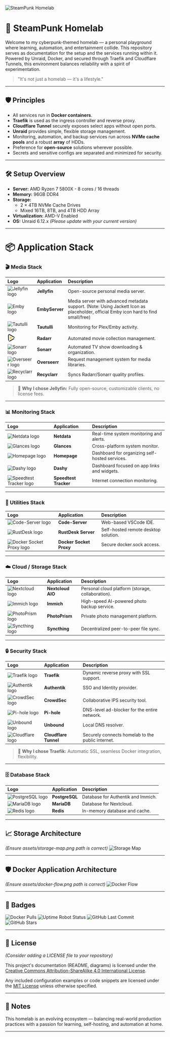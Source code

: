 ![SteamPunk Homelab](assets/cover.png)

# 🚀 SteamPunk Homelab

Welcome to my cyberpunk-themed homelab — a personal playground where learning, automation, and entertainment collide. This repository serves as documentation for the setup and the services running within it. Powered by Unraid, Docker, and secured through Traefik and Cloudflare Tunnels, this environment balances reliability with a spirit of experimentation.

> "It's not just a homelab — it's a lifestyle."

---

## 🛡️ Principles

-   All services run in **Docker containers**.
-   **Traefik** is used as the ingress controller and reverse proxy.
-   **Cloudflare Tunnel** securely exposes select apps without open ports.
-   **Unraid** provides simple, flexible storage management.
-   Monitoring, automation, and backup services run across **NVMe cache pools** and a robust **array** of HDDs.
-   Preference for **open-source** solutions wherever possible.
-   Secrets and sensitive configs are separated and minimized for security.

---

## 🛠️ Setup Overview

-   **Server:** AMD Ryzen 7 5800X - 8 cores / 16 threads
-   **Memory:** 96GB DDR4
-   **Storage:**
    -   2 × 4TB NVMe Cache Drives
    -   Mixed 16TB, 8TB, and 4TB HDD Array
-   **Virtualization:** AMD-V Enabled
-   **OS:** Unraid 6.12.x *(Please update with your current version)*

---

# 📦 Application Stack

### 🎬 Media Stack

| Logo                                                                                                | Application   | Description                                    |
| :-------------------------------------------------------------------------------------------------- | :------------ | :--------------------------------------------- |
| <img src="https://cdn.worldvectorlogo.com/logos/jellyfin.svg" width="24" alt="Jellyfin logo">        | **Jellyfin** | Open-source personal media server.             |
| <img src="https://raw.githubusercontent.com/Jackett/Jackett/master/src/Jackett.Server/Content/Images/favicon.ico" width="24" alt="Emby logo"> | **EmbyServer** | Media server with advanced metadata support. (Note: Using Jackett Icon as placeholder, official Emby icon hard to find small/free) |
| <img src="https://raw.githubusercontent.com/Tautulli/Tautulli/master/data/interfaces/default/images/logo-plex-lg.png" width="24" alt="Tautulli logo"> | **Tautulli** | Monitoring for Plex/Emby activity. |
| <img src="https://raw.githubusercontent.com/Radarr/Radarr/develop/Logo/48.png" width="24" alt="Radarr logo"> | **Radarr** | Automated movie collection management.         |
| <img src="https://raw.githubusercontent.com/Sonarr/Sonarr/develop/Logo/48.png" width="24" alt="Sonarr logo"> | **Sonarr** | Automated TV show downloading & organization. |
| <img src="https://raw.githubusercontent.com/sct/overseerr/develop/public/logo.svg" width="24" alt="Overseerr logo"> | **Overseerr** | Request management system for media libraries. |
| <img src="https://raw.githubusercontent.com/recyclarr/recyclarr/master/images/recyclarr.png" width="24" alt="Recyclarr logo"> | **Recyclarr** | Syncs Radarr/Sonarr quality profiles.       |

> 📌 **Why I chose Jellyfin:** Fully open-source, customizable clients, no license fees.

---

### 📊 Monitoring Stack

| Logo                                                                                                   | Application          | Description                                    |
| :----------------------------------------------------------------------------------------------------- | :------------------- | :--------------------------------------------- |
| <img src="https://cdn.worldvectorlogo.com/logos/netdata.svg" width="24" alt="Netdata logo">             | **Netdata** | Real-time system monitoring and alerts.        |
| <img src="https://raw.githubusercontent.com/nicolargo/glances/master/docs/images/glances-logo-docs.png" width="24" alt="Glances logo"> | **Glances** | Cross-platform system monitor.                 |
| <img src="https://raw.githubusercontent.com/gethomepage/homepage/main/public/logo.png" width="24" alt="Homepage logo"> | **Homepage** | Dashboard for organizing self-hosted services. |
| <img src="https://raw.githubusercontent.com/Lissy93/dashy/master/public/favicon.ico" width="24" alt="Dashy logo"> | **Dashy** | Dashboard focused on app links and widgets.    |
| <img src="https://raw.githubusercontent.com/alexjustesen/speedtest-tracker/main/public/img/logo.svg" width="24" alt="Speedtest Tracker logo"> | **Speedtest Tracker** | Internet connection monitoring.             |

---

### 🧰 Utilities Stack

| Logo                                                                                                              | Application           | Description                           |
| :---------------------------------------------------------------------------------------------------------------- | :-------------------- | :------------------------------------ |
| <img src="https://raw.githubusercontent.com/coder/code-server/main/docs/assets/logo-128.png" width="24" alt="Code-Server logo"> | **Code-Server** | Web-based VSCode IDE.                 |
| <img src="https://rustdesk.com/images/rustdesk_logo.png" width="24" alt="RustDesk logo">                           | **RustDesk Server** | Self-hosted remote desktop solution.  |
| <img src="https://raw.githubusercontent.com/Tecnativa/docker-socket-proxy/develop/logo/docker-socket-proxy.png" width="24" alt="Docker Socket Proxy logo"> | **Docker Socket Proxy** | Secure docker.sock access.            |

---

### ☁️ Cloud / Storage Stack

| Logo                                                                                                     | Application   | Description                                         |
| :------------------------------------------------------------------------------------------------------- | :------------ | :-------------------------------------------------- |
| <img src="https://cdn.worldvectorlogo.com/logos/nextcloud-2.svg" width="24" alt="Nextcloud logo">          | **Nextcloud AIO** | Personal cloud platform (storage, collaboration). |
| <img src="https://immich.app/img/logo.svg" width="24" alt="Immich logo">                                  | **Immich** | High-speed AI-powered photo backup service.         |
| <img src="https://docs.photoprism.app/assets/images/logo.svg" width="24" alt="PhotoPrism logo">            | **PhotoPrism** | Private photo management platform.                  |
| <img src="https://syncthing.net/images/logo-horizontal.svg" width="24" alt="Syncthing logo">               | **Syncthing** | Decentralized peer-to-peer file sync.             |

---

### 🔒 Security Stack

| Logo                                                                                                     | Application         | Description                                     |
| :------------------------------------------------------------------------------------------------------- | :------------------ | :---------------------------------------------- |
| <img src="https://cdn.worldvectorlogo.com/logos/traefik-proxy.svg" width="24" alt="Traefik logo">          | **Traefik** | Dynamic reverse proxy with SSL support.         |
| <img src="https://goauthentik.io/img/icon.svg" width="24" alt="Authentik logo">                           | **Authentik** | SSO and Identity provider.                      |
| <img src="https://www.crowdsec.net/images/crowdsec_logo.svg" width="24" alt="CrowdSec logo">               | **CrowdSec** | Collaborative IPS security tool.                |
| <img src="https://pi-hole.net/wp-content/uploads/2016/12/pihole-logo-horizontal-150x50.png" width="24" alt="Pi-hole logo"> | **Pi-hole** | DNS-level ad-blocker for the entire network.  |
| <img src="https://nlnetlabs.nl/static/logos/Unbound/unbound-logo.svg" width="24" alt="Unbound logo">       | **Unbound** | Local DNS resolver.                             |
| <img src="https://cdn.worldvectorlogo.com/logos/cloudflare-1.svg" width="24" alt="Cloudflare logo">       | **Cloudflare Tunnel** | Securely connects homelab to the public internet. |

> 📌 **Why I chose Traefik:** Automatic SSL, seamless Docker integration, flexibility.

---

### 🗄️ Database Stack

| Logo                                                                                                     | Application   | Description                             |
| :------------------------------------------------------------------------------------------------------- | :------------ | :-------------------------------------- |
| <img src="https://cdn.worldvectorlogo.com/logos/postgresql.svg" width="24" alt="PostgreSQL logo">         | **PostgreSQL** | Database for Authentik and Immich.      |
| <img src="https://cdn.worldvectorlogo.com/logos/mariadb.svg" width="24" alt="MariaDB logo">               | **MariaDB** | Database for Nextcloud.                 |
| <img src="https://cdn.worldvectorlogo.com/logos/redis.svg" width="24" alt="Redis logo">                   | **Redis** | In-memory database and cache.           |

---

## 📈 Storage Architecture

*(Ensure assets/storage-map.png path is correct)*
![Storage Map](assets/storage-map.png)

---

## 🛡️ Docker Application Architecture

*(Ensure assets/docker-flow.png path is correct)*
![Docker Flow](assets/docker-flow.png)

---

## 🏅 Badges

![Docker Pulls](https://img.shields.io/docker/pulls/linuxserver/jellyfin) ![Uptime Robot Status](https://img.shields.io/uptimerobot/status/YOUR_MONITOR_ID) ![GitHub Last Commit](https://img.shields.io/github/last-commit/drtechnolust/homelab)
![GitHub Stars](https://img.shields.io/github/stars/drtechnolust/homelab?style=social)

---

## 📜 License

*(Consider adding a LICENSE file to your repository)*

This project's documentation (README, diagrams) is licensed under the [Creative Commons Attribution-ShareAlike 4.0 International License](http://creativecommons.org/licenses/by-sa/4.0/).

Any included configuration examples or code snippets are licensed under the [MIT License](https://opensource.org/licenses/MIT) unless otherwise specified.

---

## 📝 Notes

This homelab is an evolving ecosystem — balancing real-world production practices with a passion for learning, self-hosting, and automation at home.

---
